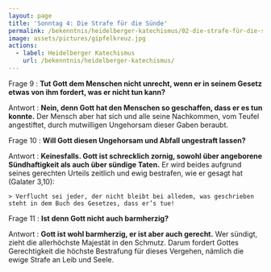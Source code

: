 ```yaml
---
layout: page
title: 'Sonntag 4: Die Strafe für die Sünde'
permalink: /bekenntnis/heidelberger-katechismus/02-die-strafe-für-die-suende
image: assets/pictures/gipfelkreuz.jpg
actions:
  - label: Heidelberger Katechismus
    url: /bekenntnis/heidelberger-katechismus/
---
```


Frage 9
:   **Tut Gott dem Menschen nicht unrecht, wenn er in seinem Gesetz etwas von ihm fordert, was er nicht tun kann?**

Antwort
:  **Nein, denn Gott hat den Menschen so geschaffen, dass er es tun konnte.** Der Mensch aber hat sich und alle seine Nachkommen, vom Teufel angestiftet, durch mutwilligen Ungehorsam dieser Gaben beraubt.

Frage 10
:   **Will Gott diesen Ungehorsam und Abfall ungestraft lassen?**

Antwort
:   **Keinesfalls. Gott ist schrecklich zornig, sowohl über angeborene Sündhaftigkeit als auch über sündige Taten.** Er wird beides aufgrund seines gerechten Urteils zeitlich und ewig bestrafen, wie er gesagt hat (Galater 3,10):

    > Verflucht sei jeder, der nicht bleibt bei alledem, was geschrieben steht in dem Buch des Gesetzes, dass er’s tue!

Frage 11
:   **Ist denn Gott nicht auch barmherzig?**

Antwort
:   **Gott ist wohl barmherzig, er ist aber auch gerecht.** Wer sündigt, zieht die allerhöchste Majestät in den Schmutz. Darum fordert Gottes Gerechtigkeit die höchste Bestrafung für dieses Vergehen, nämlich die ewige Strafe an Leib und Seele.
